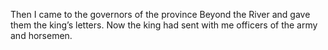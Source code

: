 Then I came to the governors of the province Beyond the River and gave them the king’s letters. Now the king had sent with me officers of the army and horsemen.

